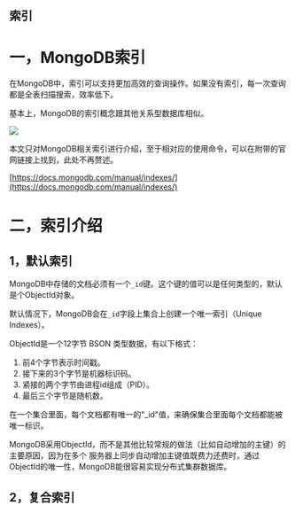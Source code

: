 ## 索引 ##
# 一，MongoDB索引 #
在MongoDB中，索引可以支持更加高效的查询操作。如果没有索引，每一次查询都是全表扫描搜索，效率低下。

基本上，MongoDB的索引概念跟其他关系型数据库相似。

![](/index.png)

本文只对MongoDB相关索引进行介绍，至于相对应的使用命令，可以在附带的官网链接上找到，此处不再赘述。


[https://docs.mongodb.com/manual/indexes/](https://docs.mongodb.com/manual/indexes/)

# 二，索引介绍 #
## 1，默认索引 ##
MongoDB中存储的文档必须有一个`_id`键。这个键的值可以是任何类型的，默认是个ObjectId对象。

默认情况下，MongoDB会在`_id`字段上集合上创建一个唯一索引（Unique Indexes）。

ObjectId是一个12字节 BSON 类型数据，有以下格式：

1. 前4个字节表示时间戳。
2. 接下来的3个字节是机器标识码。
3. 紧接的两个字节由进程id组成（PID）。
4. 最后三个字节是随机数。


在一个集合里面，每个文档都有唯一的"_id"值，来确保集合里面每个文档都能被唯一标识。

MongoDB采用ObjectId，而不是其他比较常规的做法（比如自动增加的主键）的主要原因，因为在多个 服务器上同步自动增加主键值既费力还费时，通过ObjectId的唯一性，MongoDB能很容易实现分布式集群数据库。

## 2，复合索引 ##

